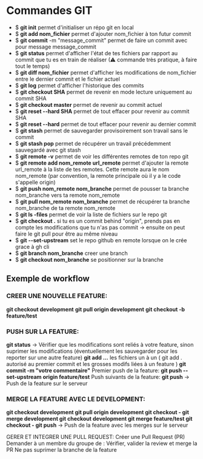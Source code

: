 # Commandes GIT

- $ **git init** permet d'initialiser un répo git en local  
- $ **git add nom_fichier** permet d'ajouter nom_fichier à ton futur commit  
- $ **git commit** -m "message_commit" permet de faire un commit avec pour message message_commit  
- $ **git status** permet d'afficher l'état de tes fichiers par rapport au commit que tu es en train de réaliser (⚠ commande très pratique, à faire tout le temps)  
- $ **git diff nom_fichier** permet d'afficher les modifications de nom_fichier entre le dernier commit et le fichier actuel  
- $ **git log** permet d'afficher l'historique des commits  
- $ **git checkout SHA** permet de revenir en mode lecture uniquement au commit SHA  
- $ **git checkout master** permet de revenir au commit actuel  
- $ **git reset --hard SHA** permet de tout effacer pour revenir au commit SHA  
- $ **git reset --hard** permet de tout effacer pour revenir au dernier commit  
- $ **git stash** permet de sauvegarder provisoirement son travail sans le commit  
- $ **git stash pop** permet de récupérer un travail précédemment sauvegardé avec git stash  
- $ **git remote -v** permet de voir les différentes remotes de ton repo git  
- $ **git remote add nom_remote url_remote** permet d'ajouter la remote url_remote à la liste de tes remotes. Cette remote aura le nom nom_remote (par convention, la remote principale où il y a le code s'appelle origin)  
- $ **git push nom_remote nom_branche** permet de pousser ta branche nom_branche vers ta remote nom_remote  
- $ **git pull nom_remote nom_branche** permet de récupérer ta branche nom_branche de ta remote nom_remote  
- $ **git ls -files** permet de voir la liste de fichiers sur le repo git  
- $ **git checkout .** si tu es un commit behind "origin", prends pas en compte les modifications que tu n'as pas commit -> ensuite on peut faire le git pull pour être au même niveau   
- $ **git --set-upstream**  set le repo github en remote lorsque on le crée grace à gh cli
- $ **git branch nom_branche** creer une branch 
- $ **git checkout nom_branche** se positionner sur la branche

## Exemple de workflow 


### CREER UNE NOUVELLE FEATURE:
**git checkout development**
**git pull origin development**
**git checkout -b feature/test**

### PUSH SUR LA FEATURE:
**git status** -> Vérifier que les modifications sont reliés à votre feature, sinon suprimer les modifications (éventuellement les sauvegarder pour les reporter sur une autre feature)
**git add ...**  les fichiers un à un ( git add . autorisé au premier commit et les grosses modifs liées à un feature )
**git commit -m "votre commentaire"**
Premier push de la feature: **git push --set-upstream origin feature/test**
Push suivants de la feature: **git push** -> Push de la feature sur le serveur

### MERGE LA FEATURE AVEC LE DEVELOPMENT:
**git checkout development
git pull origin development
git checkout - 
git merge development
git checkout development 
git merge feature/test
git checkout - 
git push** -> Push de la feature avec les merges sur le serveur

GERER ET INTEGRER UNE PULL REQUEST:
Créer une Pull Request (PR)
Demander à un membre du groupe de :
Vérifier, valider la review et merge la PR
Ne pas suprimer la branche de la feature
